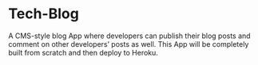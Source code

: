 # Tech-Blog
A CMS-style blog App where developers can publish their blog posts and comment on other developers’ posts as well. This App will be completely built from scratch and then deploy to Heroku.


